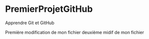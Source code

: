 # PremierProjetGitHub
Apprendre Git et GitHub

Première modification de mon fichier 
deuxième midif de mon fichier